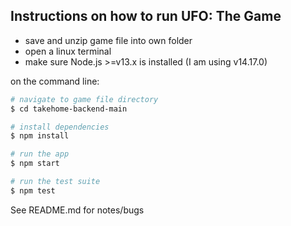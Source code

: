 ## Instructions on how to run UFO: The Game

- save and unzip game file into own folder
- open a linux terminal
- make sure Node.js >=v13.x is installed (I am using v14.17.0)


on the command line:

```bash
# navigate to game file directory
$ cd takehome-backend-main

# install dependencies
$ npm install

# run the app
$ npm start

# run the test suite
$ npm test
```

See README.md for notes/bugs


